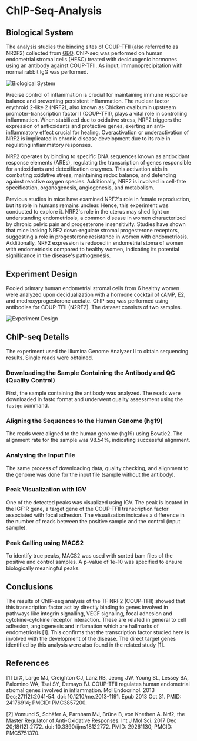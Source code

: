 # ChIP-Seq-Analysis

## Biological System
The analysis studies the binding sites of COUP-TFII (also referred to as NR2F2) collected from [GEO](https://www.ncbi.nlm.nih.gov/geo/query/acc.cgi?acc=GSE52008). ChIP-seq was performed on human endometrial stromal cells (HESC) treated with deciduogenic hormones using an antibody against COUP-TFII. As input, immunoprecipitation with normal rabbit IgG was performed.

![Biological System](image.png)

Precise control of inflammation is crucial for maintaining immune response balance and preventing persistent inflammation. The nuclear factor erythroid 2-like 2 (NRF2), also known as Chicken ovalbumin upstream promoter-transcription factor II (COUP-TFII), plays a vital role in controlling inflammation. When stabilized due to oxidative stress, NRF2 triggers the expression of antioxidants and protective genes, exerting an anti-inflammatory effect crucial for healing. Overactivation or underactivation of NRF2 is implicated in chronic disease development due to its role in regulating inflammatory responses.

NRF2 operates by binding to specific DNA sequences known as antioxidant response elements (AREs), regulating the transcription of genes responsible for antioxidants and detoxification enzymes. This activation aids in combating oxidative stress, maintaining redox balance, and defending against reactive oxygen species. Additionally, NRF2 is involved in cell-fate specification, organogenesis, angiogenesis, and metabolism.

Previous studies in mice have examined NRF2's role in female reproduction, but its role in humans remains unclear. Hence, this experiment was conducted to explore it. NRF2's role in the uterus may shed light on understanding endometriosis, a common disease in women characterized by chronic pelvic pain and progesterone insensitivity. Studies have shown that mice lacking NRF2 down-regulate stromal progesterone receptors, suggesting a role in progesterone resistance in women with endometriosis. Additionally, NRF2 expression is reduced in endometrial stoma of women with endometriosis compared to healthy women, indicating its potential significance in the disease's pathogenesis.

## Experiment Design
Pooled primary human endometrial stromal cells from 6 healthy women were analyzed upon decidualization with a hormone cocktail of cAMP, E2, and medroxyprogesterone acetate. ChIP-seq was performed using antibodies for COUP-TFII (N2RF2). The dataset consists of two samples.

![Experiment Design](image.png)

## ChIP-seq Details
The experiment used the Illumina Genome Analyzer II to obtain sequencing results. Single reads were obtained.

### Downloading the Sample Containing the Antibody and QC (Quality Control)
First, the sample containing the antibody was analyzed. The reads were downloaded in fastq format and underwent quality assessment using the `fastqc` command.

### Aligning the Sequences to the Human Genome (hg19)
The reads were aligned to the human genome (hg19) using Bowtie2. The alignment rate for the sample was 98.54%, indicating successful alignment.

### Analysing the Input File
The same process of downloading data, quality checking, and alignment to the genome was done for the input file (sample without the antibody).

### Peak Visualization with IGV
One of the detected peaks was visualized using IGV. The peak is located in the IGF1R gene, a target gene of the COUP-TFII transcription factor associated with focal adhesion. The visualization indicates a difference in the number of reads between the positive sample and the control (input sample).

### Peak Calling using MACS2
To identify true peaks, MACS2 was used with sorted bam files of the positive and control samples. A p-value of 1e-10 was specified to ensure biologically meaningful peaks.

## Conclusions
The results of ChIP-seq analysis of the TF NRF2 (COUP-TFII) showed that this transcription factor act by directly binding to genes involved in pathways like integrin signalling, VEGF signaling, focal adhesion and cytokine-cytokine receptor interaction. These are related in general to cell adhesion, angiogenesis and inflamation which are hallmarks of endometriosis [1]. This confirms that the transcription factor studied here is involved with the development of the disease. The direct target genes identified by this analysis were also found in the related study [1].

## References
[1] Li X, Large MJ, Creighton CJ, Lanz RB, Jeong JW, Young SL, Lessey BA, Palomino WA, Tsai SY, Demayo FJ. COUP-TFII regulates human endometrial stromal genes involved in inflammation. Mol Endocrinol. 2013 Dec;27(12):2041-54. doi: 10.1210/me.2013-1191. Epub 2013 Oct 31. PMID: 24176914; PMCID: PMC3857200.

[2] Vomund S, Schäfer A, Parnham MJ, Brüne B, von Knethen A. Nrf2, the Master Regulator of Anti-Oxidative Responses. Int J Mol Sci. 2017 Dec 20;18(12):2772. doi: 10.3390/ijms18122772. PMID: 29261130; PMCID: PMC5751370.
